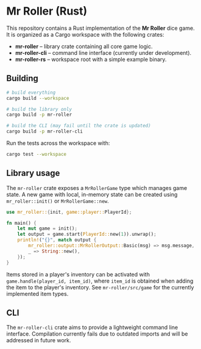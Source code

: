 # Mr Roller (Rust)

This repository contains a Rust implementation of the **Mr Roller** dice game.  It
is organized as a Cargo workspace with the following crates:

- **mr-roller** – library crate containing all core game logic.
- **mr-roller-cli** – command line interface (currently under development).
- **mr-roller-rs** – workspace root with a simple example binary.

## Building

```bash
# build everything
cargo build --workspace

# build the library only
cargo build -p mr-roller

# build the CLI (may fail until the crate is updated)
cargo build -p mr-roller-cli
```

Run the tests across the workspace with:

```bash
cargo test --workspace
```

## Library usage

The `mr-roller` crate exposes a `MrRollerGame` type which manages game state.  A
new game with local, in-memory state can be created using `mr_roller::init()` or
`MrRollerGame::new`.

```rust
use mr_roller::{init, game::player::PlayerId};

fn main() {
    let mut game = init();
    let output = game.start(PlayerId::new(1)).unwrap();
    println!("{}", match output {
        mr_roller::output::MrRollerOutput::Basic(msg) => msg.message,
        _ => String::new(),
    });
}
```

Items stored in a player's inventory can be activated with
`game.handle(player_id, item_id)`, where `item_id` is obtained when adding the
item to the player's inventory.  See `mr-roller/src/game` for the currently
implemented item types.

## CLI

The `mr-roller-cli` crate aims to provide a lightweight command line
interface.  Compilation currently fails due to outdated imports and will be
addressed in future work.
